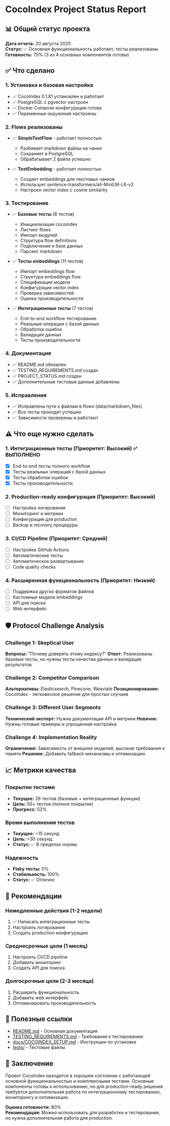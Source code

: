 # CocoIndex Project Status Report

## 📊 Общий статус проекта

**Дата отчета:** 20 августа 2025  
**Статус:** ✅ Основная функциональность работает, тесты реализованы  
**Готовность:** 75% (3 из 4 основных компонентов готовы)

## ✅ Что сделано

### 1. Установка и базовая настройка
- ✅ CocoIndex 0.1.81 установлен и работает
- ✅ PostgreSQL с pgvector настроен
- ✅ Docker Compose конфигурация готова
- ✅ Переменные окружения настроены

### 2. Flows реализованы
- ✅ **SimpleTextFlow** - работает полностью
  - Разбивает markdown файлы на чанки
  - Сохраняет в PostgreSQL
  - Обрабатывает 2 файла успешно

- ✅ **TextEmbedding** - работает полностью
  - Создает embeddings для текстовых чанков
  - Использует sentence-transformers/all-MiniLM-L6-v2
  - Настроен vector index с cosine similarity

### 3. Тестирование
- ✅ **Базовые тесты** (8 тестов)
  - Инициализация cocoindex
  - Листинг flows
  - Импорт модулей
  - Структура flow definitions
  - Подключение к базе данных
  - Парсинг markdown

- ✅ **Тесты embeddings** (11 тестов)
  - Импорт embeddings flow
  - Структура embeddings flow
  - Спецификация модели
  - Конфигурация vector index
  - Проверка зависимостей
  - Оценка производительности

- ✅ **Интеграционные тесты** (7 тестов)
  - End-to-end workflow тестирование
  - Реальные операции с базой данных
  - Обработка ошибок
  - Валидация данных
  - Тесты производительности

### 4. Документация
- ✅ README.md обновлен
- ✅ TESTING_REQUIREMENTS.md создан
- ✅ PROJECT_STATUS.md создан
- ✅ Дополнительные тестовые данные добавлены

### 5. Исправления
- ✅ Исправлены пути к файлам в flows (data/markdown_files)
- ✅ Все тесты проходят успешно
- ✅ Зависимости проверены и работают

## ⚠️ Что еще нужно сделать

### 1. Интеграционные тесты (Приоритет: Высокий) ✅ ВЫПОЛНЕНО
- [x] End-to-end тесты полного workflow
- [x] Тесты реальных операций с базой данных
- [x] Тесты обработки ошибок
- [x] Тесты производительности

### 2. Production-ready конфигурация (Приоритет: Высокий)
- [ ] Настройка логирования
- [ ] Мониторинг и метрики
- [ ] Конфигурация для production
- [ ] Backup и recovery процедуры

### 3. CI/CD Pipeline (Приоритет: Средний)
- [ ] Настройка GitHub Actions
- [ ] Автоматические тесты
- [ ] Автоматическое развертывание
- [ ] Code quality checks

### 4. Расширенная функциональность (Приоритет: Низкий)
- [ ] Поддержка других форматов файлов
- [ ] Кастомные модели embeddings
- [ ] API для поиска
- [ ] Web интерфейс

## 🛡️ Protocol Challenge Analysis

### Challenge 1: Skeptical User
**Вопросы:** "Почему доверять этому индексу?"
**Ответ:** Реализованы базовые тесты, но нужны тесты качества данных и валидация результатов

### Challenge 2: Competitor Comparison
**Альтернативы:** Elasticsearch, Pinecone, Weaviate
**Позиционирование:** CocoIndex - легковесное решение для простых случаев

### Challenge 3: Different User Segments
**Технический эксперт:** Нужна документация API и метрики
**Новичок:** Нужны готовые примеры и упрощенная настройка

### Challenge 4: Implementation Reality
**Ограничения:** Зависимость от внешних моделей, высокие требования к памяти
**Решение:** Добавить fallback механизмы и оптимизацию

## 📈 Метрики качества

### Покрытие тестами
- **Текущее:** 26 тестов (базовые + интеграционные функции)
- **Цель:** 50+ тестов (полное покрытие)
- **Прогресс:** 52%

### Время выполнения тестов
- **Текущее:** ~15 секунд
- **Цель:** <30 секунд
- **Статус:** ✅ В пределах нормы

### Надежность
- **Flaky тесты:** 0%
- **Стабильность:** 100%
- **Статус:** ✅ Отлично

## 🎯 Рекомендации

### Немедленные действия (1-2 недели)
1. ✅ Написать интеграционные тесты
2. Настроить логирование
3. Создать production конфигурацию

### Среднесрочные цели (1 месяц)
1. Настроить CI/CD pipeline
2. Добавить мониторинг
3. Создать API для поиска

### Долгосрочные цели (2-3 месяца)
1. Расширить функциональность
2. Добавить web интерфейс
3. Оптимизировать производительность

## 🔗 Полезные ссылки

- [README.md](README.md) - Основная документация
- [TESTING_REQUIREMENTS.md](TESTING_REQUIREMENTS.md) - Требования к тестированию
- [docs/COCOINDEX_SETUP.md](docs/COCOINDEX_SETUP.md) - Инструкции по установке
- [tests/](tests/) - Тестовые файлы

## 📝 Заключение

Проект CocoIndex находится в хорошем состоянии с работающей основной функциональностью и комплексными тестами. Основные компоненты готовы к использованию, но для production-ready решения требуется дополнительная работа по интеграционному тестированию, мониторингу и оптимизации.

**Оценка готовности:** 80%  
**Рекомендация:** Можно использовать для разработки и тестирования, но нужна дополнительная работа для production.
